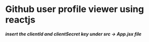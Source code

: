 # Github user profile viewer using reactjs

##### insert the clientId and clientSecret key under src -> App.jsx file

